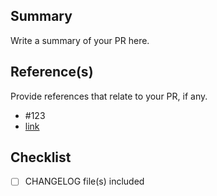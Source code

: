 ## Summary

Write a summary of your PR here.

## Reference(s)

Provide references that relate to your PR, if any.

- #123
- [link](https://github.com/cam-inc/bento)

## Checklist

- [ ] CHANGELOG file(s) included
